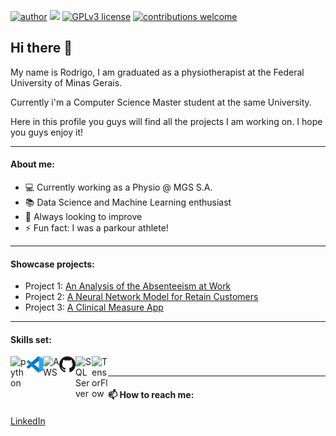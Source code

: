 [![author](https://img.shields.io/badge/author-ro__lancerlaux-blue)](https://www.linkedin.com/in/rolancerlaux) [![](https://img.shields.io/badge/python-3.5+-blue.svg)](https://www.python.org/downloads/release/python-365/) [![GPLv3 license](https://img.shields.io/badge/License-GPLv3-blue.svg)](http://perso.crans.org/besson/LICENSE.html) [![contributions welcome](https://img.shields.io/badge/contributions-welcome-brightgreen.svg?style=flat)](https://github.com/rolancerlaux/Data-Science-Projects/issues)

## Hi there 👋

My name is Rodrigo, I am graduated as a physiotherapist at the Federal University of Minas Gerais.

Currently i'm a Computer Science Master student at the same University.

Here in this profile you guys will find all the projects I am working on. I hope you guys enjoy it!

---
#### About me:

- 💻 Currently working as a Physio @ MGS S.A.
- 📚 Data Science and Machine Learning enthusiast
- 🔭 Always looking to improve
- ⚡ Fun fact: I was a parkour athlete!

---
 #### Showcase projects:
 - Project 1: [An Analysis of the Absenteeism at Work](https://github.com/rolancerlaux/Data-Science-Projects/blob/main/Absenteeism_at_work/Absenteeism_at_work_without_reason.ipynb)
 - Project 2: [A Neural Network Model for Retain Customers](https://github.com/rolancerlaux/Data-Science-Projects/blob/main/Telco_Neural_Networks/Telco_Classification_v2.ipynb)
 - Project 3: [A Clinical Measure App](https://posture-index-app.herokuapp.com)

 ---
 
#### Skills set: 
 <img align="left" alt="python" width="26px" src="https://cdn3.iconfinder.com/data/icons/logos-and-brands-adobe/512/267_Python-512.png" />
 
 <img align="left" alt="visual studio code" width="26px" src="https://raw.githubusercontent.com/github/explore/80688e429a7d4ef2fca1e82350fe8e3517d3494d/topics/visual-studio-code/visual-studio-code.png" />
 
 <img align="left" alt="AWS" width="26px" src="https://cdn.jsdelivr.net/npm/simple-icons@3.4.0/icons/amazonaws.svg" />
 
 <img align="left" alt="GitHub" width="26px" src="https://raw.githubusercontent.com/github/explore/78df643247d429f6cc873026c0622819ad797942/topics/github/github.png" />
 
 <img align="left" alt="SQLServer" width="26px" src="https://img.icons8.com/color/2x/microsoft-sql-server.png" />
 
 <img align="left" alt="TensorFlow" width="26px" src="https://img.icons8.com/color/2x/tensorflow.png" />
 
 <br />
 
---

 #### 📫 How to reach me: 
 [LinkedIn](https://www.linkedin.com/in/rolancerlaux/)

<br />
